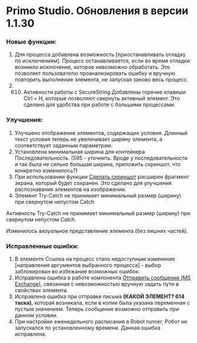 # Primo Studio. Обновления в версии 1.1.30

### Новые функции:

1. Для процесса добавлена возможность [приостанавливать отладку по исключениям]. Процесс останавливается, если во время отладки возникло исключение, которое невозможно обработать. Это позволяет пользователю проанализировать ошибку и вручную повторить выполнение элемента, не запуская заново весь процесс. 
1. 610. Активности работы с SecureString
Добавлены горячие клавиши Ctrl + H, которые позволяют свернуть активный элемент. Это сделано для удобства при работе с большими процессами. 

### Улучшения:

1. Улучшено отображение элементов, содержащих условия. Длинный текст условия теперь не увеличивает ширину элемента, а соответствует заданным параметрам.
1. Установлена минимальная ширина для контейнера Последовательность. (595 - уточнить. Вроде у последовательности и так была не сильно большая ширина, приложить скриншот. что конкретно изменилось?)
1. При использовании функции [Сделать скриншот](https://docs.primo-rpa.ru/primo-rpa/primo-studio/process/elements#rabota-so-skrinshotami-vnutri-elementa) расширен фрагмент экрана, который будет сохранен. Это сделано для улучшения распознавания элементов на изображении.
1. Элемент Try-Catch не принимает минимальный размер (ширину) при свернутом непустом Catch

Активность Try-Catch не принимает минимальный размер (ширину) при свернутом непустом Catch.

Изменилось визуальное представление элемента (без лишних частей). 


### Исправленные ошибки:

1. В элементе Ссылка на процесс стало недоступным изменение [направления аргументов выбранного процесса]  - выбор заблокирован во избежание возможных ошибок.
1. Исправлена ошибка в работе компонента [Отправить сообщение (MS Exchange)](https://docs.primo-rpa.ru/primo-rpa/g_elements/osnovnye-elementy/els_mail/els_exchange/el_send), связанная с невозможностью вручную задать пути в свойствах элемента.
1. Исправлена ошибка при отправке письма **(КАКОЙ ЭЛЕМЕНТ? 614 таска)**, которая возникала, если в копии была указана переменная с пустым значением. Теперь сообщение возможно отправить при данном условии.
1. При настройке еженедельного расписания в Robot runner, Робот не запускался по установленному времени. Данная ошибка исправлена.






